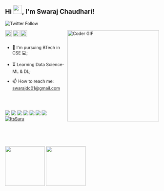 ## Hi <img src="https://tenor.com/view/hello-gif-7537923.gif" width="29px">, I'm Swaraj Chaudhari!
 ![Twitter Follow](https://img.shields.io/twitter/follow/swarajAhead?style=social)
 

<img align="right" src="http://clipart-library.com/images/8iG5zgjia.gif" alt="Coder GIF" width="300" height="300">

<a href="https://twitter.com/swarajAhead">
  <img align="left" alt="Swaraj Chaudhari | Twitter" width="22px" src="https://cdn.jsdelivr.net/npm/simple-icons@v3/icons/twitter.svg" />
</a>
<a href="https://www.linkedin.com/in/swaraj-chaudhari-860803180/">
  <img align="left" alt="Swaraj's LinkdeIN" width="22px" src="https://cdn.jsdelivr.net/npm/simple-icons@v3/icons/linkedin.svg" />
</a>
<a href="https://www.instagram.com/chaudhari.swaraj/">
  <img align="left" alt="Swaraj's Instagram" width="22px" src="https://cdn.jsdelivr.net/npm/simple-icons@v3/icons/instagram.svg" />
</a>
<br><br>






- :telescope: I'm pursuing BTech in CSE 💻;
- :hourglass_flowing_sand: Learning Data Science-ML & DL;

- 📫 How to reach me: swarajdc01@gmail.com 
<br><br><br><br>

![](https://img.shields.io/badge/Data%20Science-%3C%2F%3E-yellow) ![](https://img.shields.io/badge/Machine%20Learning-%3C%2F%3E-blueviolet) ![](https://img.shields.io/badge/Python-%7C-0%2C%2022%2C%20100) ![](https://img.shields.io/badge/SQL-%7C-orange) ![](https://img.shields.io/badge/EXCEL-%7C-green) ![](https://img.shields.io/badge/Power%20BI-%7C-yellow) ![](https://img.shields.io/badge/Business%20English-%7C-yellowgreen)  <a href="https://github.com/ItsSuru">
  <img src="https://komarev.com/ghpvc/?username=ItsSuru&label=Views&color=blue&style=plastic" alt="ItsSuru" />
</a>

<br><br><br><br>
<img align="" height='130px' src="https://github-readme-stats.vercel.app/api?username=ItsSuru&hide_title=true&show_icons=true&include_all_commits=true&line_height=21&bg_color=0,EC6C6C,FFD479,FFFC79,73FA79&theme=graywhite" /> <img align="" height='130px' src="https://github-readme-stats.vercel.app/api/top-langs/?username=ItsSuru&hide_title=true&layout=compact&bg_color=0,73FA79,73FDFF,D783FF&theme=graywhite" />

